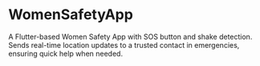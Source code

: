 # WomenSafetyApp
A Flutter-based Women Safety App with SOS button and shake detection. Sends real-time location updates to a trusted contact in emergencies, ensuring quick help when needed.
